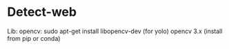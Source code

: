 # Detect-web
Lib:
    opencv: sudo apt-get install libopencv-dev (for yolo)
    opencv 3.x (install from pip or conda)
